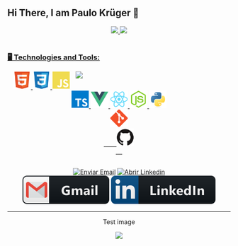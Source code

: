 
  ## Hi There, I am Paulo Krüger 👋

  
<a href="https://github.com/Paulo-Krg">
<div title="My Statistics" align="center">
    <img height="160em" src="https://github-readme-stats.vercel.app/api?username=Paulo-Krg&show_icons=true&theme=dark&include_all_commits=true&count_private=true"/>
    <img height="160em" src="https://github-readme-stats.vercel.app/api/top-langs/?username=Paulo-Krg&layout=compact&langs_count=7&theme=dark"/>
</div>

</br>

### 🖥️ Technologies and Tools:
<div style="display: inline_block" align="center">
  <img align="right" src="https://super.abril.com.br/wp-content/uploads/2016/09/super_imggato_digitando_0.gif" width="350">
  
  <img title="HTML5" alt="HTML Icon" width="40px" src="https://raw.githubusercontent.com/devicons/devicon/master/icons/html5/html5-original.svg">
  <img title="CSS3" alt="CSS Icon" width="40px" src="https://raw.githubusercontent.com/devicons/devicon/master/icons/css3/css3-original.svg">
  <img title="JavaScript" alt="Js Icon" width="40px" src="https://raw.githubusercontent.com/devicons/devicon/master/icons/javascript/javascript-plain.svg">
  <img title="TypeScript" alt="Ts Icon" width="40px" src="https://raw.githubusercontent.com/devicons/devicon/master/icons/typescript/typescript-plain.svg">
  <img title="Vue.js" alt="Vue Icon" width="40px" src="https://raw.githubusercontent.com/devicons/devicon/master/icons/vuejs/vuejs-original.svg">
  <img title="React.js" alt="React Icon" width="40px" src="https://raw.githubusercontent.com/devicons/devicon/master/icons/react/react-original.svg">
  <img title="Node.js" alt="NodeJs Icon" width="40px" src="https://raw.githubusercontent.com/devicons/devicon/master/icons/nodejs/nodejs-original.svg">
  <img title="Python" alt="Python Icon" width="40px" src="https://raw.githubusercontent.com/devicons/devicon/master/icons/python/python-original.svg">
  <br>
  <img title="Git" alt="Git Icon" width="40px" src="https://raw.githubusercontent.com/devicons/devicon/master/icons/git/git-original.svg">
  <code>
    <img title="Github" alt="Github Icon" width="40px" src="https://raw.githubusercontent.com/devicons/devicon/master/icons/github/github-original.svg">
  </code>
</div>
</a>

<h2></h2>

<div align="center">        
<!--
  <a href="https://www.youtube.com/" target="_blank"><img src="https://img.shields.io/badge/YouTube-FF0000?style=for-the-badge&logo=youtube&logoColor=white" target="_blank"></a>
  <a href="https://instagram.com/" target="_blank"><img title="Abrir Instagram" src="https://img.shields.io/badge/-Instagram-%23E4405F?style=for-the-badge&logo=instagram&logoColor=white" target="_blank"></a>
  <a href="https://www.twitch.tv/" target="_blank"><img title="Abrir Twitch" src="https://img.shields.io/badge/Twitch-9146FF?style=for-the-badge&logo=twitch&logoColor=white" target="_blank"></a>
  <a href="https://discord.gg/" target="_blank"><img title="Abrir Discord" src="https://img.shields.io/badge/Discord-7289DA?style=for-the-badge&logo=discord&logoColor=white" target="_blank"></a>
-->
  <a href="mailto:paulo.krg.costa@gmail.com" target="_blank"><img title="Enviar Email" src="https://img.shields.io/badge/-Gmail-%23333?style=for-the-badge&logo=gmail&logoColor=white"></a>
  <a href="https://www.linkedin.com/in/paulo-kruger-costa/"><img title="Abrir Linkedin" src="https://img.shields.io/badge/-LinkedIn-%230077B5?style=for-the-badge&logo=linkedin&logoColor=white" target="_blank"></a> 
  
  <br>
  <a href="mailto:paulo.krg.costa@gmail.com" target="_blank"><img title="Enviar Email" src="./gmail.svg"></a>
  <a href="https://www.linkedin.com/in/paulo-kruger-costa/"><img title="Abrir Linkedin" src="./linkedin.svg" target="_blank"></a> 
</div>

<hr>

<div align="center">
  <p>Test image</p>
  <img src="https://super.abril.com.br/wp-content/uploads/2016/09/super_imggato_digitando_0.gif" width="350">
</div>

<!--
  ![Snake animation](https://github.com/Paulo-Krg/Paulo-Krg/blob/output/github-contribution-grid-snake.svg)
-->

<!--
Here are some ideas to get you started:
- 🔭 I’m currently working on ...
- 🌱 I’m currently learning ...
- 👯 I’m looking to collaborate on ...
- 🤔 I’m looking for help with ...
- 💬 Ask me about ...
- 📫 How to reach me: ...
- 😄 Pronouns: ...
- ⚡ Fun fact: ...
-->
